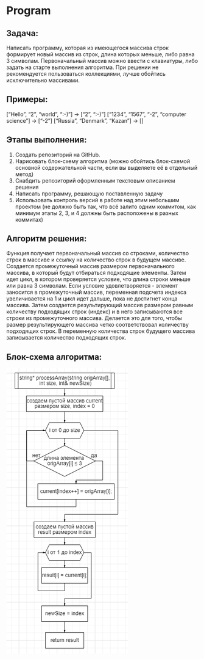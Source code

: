 # Program

## Задача:
Написать программу, которая из имеющегося массива строк формирует новый массив из строк, длина которых меньше, либо равна 3 символам. Первоначальный массив можно ввести с клавиатуры, либо задать на старте выполнения алгоритма. При решении не рекомендуется пользоваться коллекциями, лучше обойтись исключительно массивами.

## Примеры:
[“Hello”, “2”, “world”, “:-)”] → [“2”, “:-)”]
[“1234”, “1567”, “-2”, “computer science”] → [“-2”]
[“Russia”, “Denmark”, “Kazan”] → []

## Этапы выполнения:
1. Создать репозиторий на GitHub.
2. Нарисовать блок-схему алгоритма (можно обойтись блок-схемой основной содержательной части, если вы выделяете её в отдельный метод)
3. Снабдить репозиторий оформленным текстовым описанием решения
4. Написать программу, решающую поставленную задачу
5. Использовать контроль версий в работе над этим небольшим проектом (не должно быть так, что всё залито одним коммитом, как минимум этапы 2, 3, и 4 должны быть расположены в разных коммитах)
     
## Алгоритм решения:
Функция получает первоначальный массив со строками, количество строк в массиве и ссылку на количество строк в будущем массиве. Создается промежуточный массив размером первоначального массива, в который будут отбираться подходящие элементы. Затем идет цикл, в котором проверяется условие, что длина строки меньше или равна 3 символам. Если условие удовлетворяется - элемент заносится в промежуточный массив, переменная подсчета индекса увеличивается на 1 и цикл идет дальше, пока не достигнет конца массива. Затем создается результирующий массив размером равным количеству подходящих строк (индекс) и в него записываются все строки из промежуточного массива. Делается это для того, чтобы размер результирующего массива четко соответствовал количеству подходящих строк. В переменную количества строк будущего массива записывается количество подходящих строк.
     
## Блок-схема алгоритма:
![Блок-схема](https://github.com/crystalclaw6/Program/raw/master/Блок-схема.png)
